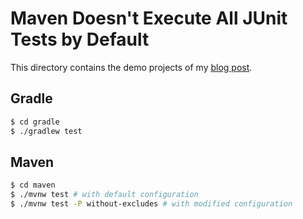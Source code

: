# Maven Doesn't Execute All JUnit Tests by Default

This directory contains the demo projects of my [blog post](http://blog.rweisleder.de/maven-doesnt-execute-all-junit-tests-by-default/).

## Gradle
```bash
$ cd gradle
$ ./gradlew test
```

## Maven
```bash
$ cd maven
$ ./mvnw test # with default configuration
$ ./mvnw test -P without-excludes # with modified configuration
```
